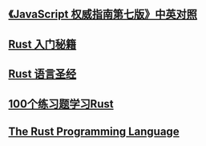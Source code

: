 ## [《JavaScript 权威指南第七版》中英对照](./JavaScript/menu.md)  

## [Rust 入门秘籍](https://rust-book.junmajinlong.com/)  

## [Rust 语言圣经](https://course.rs/)  

## [100个练习题学习Rust](https://colobu.com/rust100)  

## [The Rust Programming Language](https://doc.rust-lang.org/book/title-page.html)  
